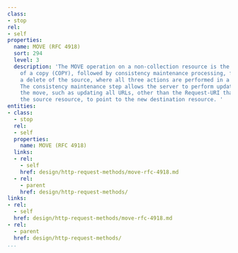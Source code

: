 ```yaml
---
class:
- stop
rel:
- self
properties:
  name: MOVE (RFC 4918)
  sort: 294
  level: 3
  description: 'The MOVE operation on a non-collection resource is the logical equivalent
    of a copy (COPY), followed by consistency maintenance processing, followed by
    a delete of the source, where all three actions are performed in a single operation.
    The consistency maintenance step allows the server to perform updates caused by
    the move, such as updating all URLs, other than the Request-URI that identifies
    the source resource, to point to the new destination resource. '
entities:
- class:
  - stop
  rel:
  - self
  properties:
    name: MOVE (RFC 4918)
  links:
  - rel:
    - self
    href: design/http-request-methods/move-rfc-4918.md
  - rel:
    - parent
    href: design/http-request-methods/
links:
- rel:
  - self
  href: design/http-request-methods/move-rfc-4918.md
- rel:
  - parent
  href: design/http-request-methods/
...
```

